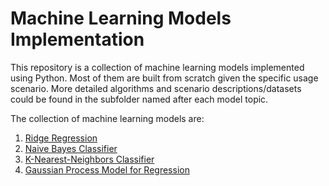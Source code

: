 # Machine Learning Models Implementation
This repository is a collection of machine learning models implemented using Python. Most of them are built from scratch given the specific usage scenario. More detailed algorithms and scenario descriptions/datasets could be found in the subfolder named after each model topic.

The collection of machine learning models are:
1. [Ridge Regression](/Ridge-Regression/Ridge-Regression.ipynb)
2. [Naive Bayes Classifier](/Naive-Bayes-Classifier/README.md)
3. [K-Nearest-Neighbors Classifier](/KNN-Classifier/README.md)
4. [Gaussian Process Model for Regression](/Gaussian-Process-Model-for-Regression/README.md)